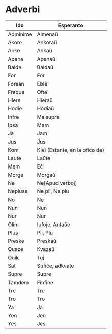 # Adverbi

| Ido      | Esperanto                      |
| -------- | ------------------------------ |
| Adminime | Almenaŭ                        |
| Akore    | Ankoraŭ                        |
| Anke     | Ankaŭ                          |
| Apene    | Apenaŭ                         |
| Balde    | Baldaŭ                         |
| For      | For                            |
| Forsan   | Eble                           |
| Freque   | Ofte                           |
| Hiere    | Hieraŭ                         |
| Hodie    | Hodiaŭ                         |
| Infre    | Malsupre                       |
| Ipsa     | Mem                            |
| Ja       | Jam                            |
| Jus      | Ĵus                            |
| Kom      | Kiel (Estante, en la ofico de) |
| Laute    | Laŭte                          |
| Mem      | Eĉ                             |
| Morge    | Morgaŭ                         |
| Ne       | Ne[Apud verboj]                |
| Nepluse  | Ne pli, Ne plu                 |
| No       | Ne                             |
| Nun      | Nun                            |
| Nur      | Nur                            |
| Olim     | Iufoje, Antaŭe                 |
| Plus     | Pli, Plu                       |
| Preske   | Preskaŭ                        |
| Quaze    | Kvazaŭ                         |
| Quik     | Tuj                            |
| Sat      | Sufiĉe, adkvate                |
| Supre    | Supre                          |
| Tamdem   | Finfine                        |
| Tre      | Tre                            |
| Tro      | Tro                            |
| Ya       | Ja                             |
| Yen      | Jen                            |
| Yes      | Jes                            |

